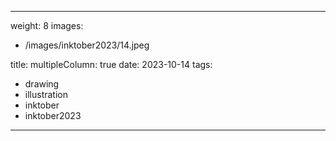 
---
weight: 8
images:
- /images/inktober2023/14.jpeg

title:
multipleColumn: true
date: 2023-10-14
tags:
- drawing
- illustration
- inktober
- inktober2023
---

